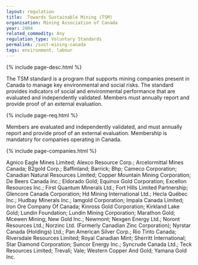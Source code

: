 ```yaml
---
layout: regulation
title:  Towards Sustainable Mining (TSM)
organisation: Mining Association of Canada
year: 2004
related_commodity: Any
regulation_type: Voluntary Standards
permalink: /sust-mining-canada
tags: environment, labour
---
```


{% include page-desc.html %}

The TSM standard is a program that supports mining companies present in Canada to manage key environmental and social risks. The standard provides indicators of social and environmental performance that are evaluated and independently validated. Members must annually report and provide proof of an external evaluation.

{% include page-req.html %}

Members are evaluated and independently validated, and must annually report and provide proof of an external evaluation. Membership is mandatory for companies operating in Canada.

{% include page-companies.html %}

Agnico Eagle Mines Limited; Alexco Resource Corp.; Arcelormittal Mines Canada; B2gold Corp.; Baffinland; Barrick; Bhp; Cameco Corporation; Canadian Natural Resources Limited; Copper Mountain Mining Corporation; De Beers Canada Inc.; Eldorado Gold; Equinox Gold Corporation; Excellon Resources Inc.; First Quantum Minerals Ltd.; Fort Hills Limited Partnership; Glencore Canada Corporation; Hd Mining International Ltd.; Hecla Québec Inc.; Hudbay Minerals Inc.; Iamgold Corporation; Impala Canada Limited; Iron Ore Company Of Canada; Kinross Gold Corporation; Kirkland Lake Gold; Lundin Foundation; Lundin Mining Corporation; Marathon Gold; Mcewen Mining; New Gold Inc.; Newmont; Nexgen Energy Ltd.; Noront Resources Ltd.; Norzinc Ltd. (Formerly Canadian Zinc Corporation); Nyrstar Canada (Holdings) Ltd.; Pan American Silver Corp.; Rio Tinto Canada; Riversdale Resources Limited; Royal Canadian Mint; Sherritt International; Star Diamond Corporation; Suncor Energy Inc.; Syncrude Canada Ltd.; Teck Resources Limited; Trevali; Vale; Western Copper And Gold; Yamana Gold Inc.
